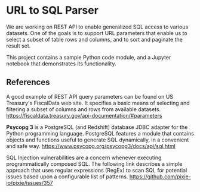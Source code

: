 # URL to SQL Parser
We are working on REST API to enable generalized SQL access to various datasets.  One of the goals is to support URL parameters that enable us to select a subset of table rows and columns, and to sort and paginate the result set.

This project contains a sample Python code module, and a Jupyter notebook that demonstrates its functionality.  


## References

A good example of REST API query parameters can be found on US Treasury's FiscalData web site.  It specifies a basic means of selecting and filtering a subset of columns and rows from available datasets.
https://fiscaldata.treasury.gov/api-documentation/#parameters

**Psycopg 3** is a PostgreSQL (and Redshift) database JDBC adapter for the Python programming language.  PostgreSQL features a module that contains objects and functions useful to generate SQL dynamically, in a convenient and safe way.
https://www.psycopg.org/psycopg3/docs/api/sql.html

SQL Injection vulnerabilities are a concern whenever executing programmatically composed SQL.   The following link describes a simple approach that uses regular expressions (RegEx) to scan SQL for potential issues based upon a configurable list of patterns.
https://github.com/pixie-io/pixie/issues/357
